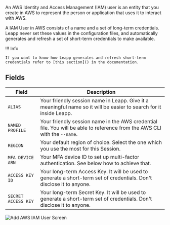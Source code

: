 An AWS Identity and Access Management (IAM) user is an entity that you create in AWS to represent the person or application that uses it to interact with AWS.

A IAM User in AWS consists of a name and a set of long-term credentials. Leapp never set these values in the configuration files, and automatically generates and refresh a set of short-term credentials to make available.

!!! Info
  
    If you want to know how Leapp generates and refresh short-term credentials refer to [this section]() in the documentation.

## Fields

| Field               | Description                          |
| --------------------| ------------------------------------ |
| `ALIAS`             | Your friendly session name in Leapp. Give it a meaningful name so it will be easier to search for it inside Leapp. |
| `NAMED PROFILE`     | Your friendly session name in the AWS credential file. You will be able to reference from the AWS CLI with the `--name`. |
| `REGION`            | Your default region of choice. Select the one which you use the most for this Session. |
| `MFA DEVICE ARN`    | Your MFA device ID to set up multi-factor authentication. See below how to achieve that. |
| `ACCESS KEY ID`     | Your long-term Access Key. It will be used to generate a short-term set of credentials. Don't disclose it to anyone. |
| `SECRET ACCESS KEY` | Your long-term Secret Key. It will be used to generate a short-term set of credentials. Don't disclose it to anyone. |

![](../../images/screens/aws-iam-user.png?style=center-img "Add AWS IAM User Screen")
